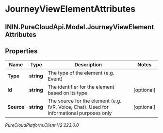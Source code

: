 # JourneyViewElementAttributes

## ININ.PureCloudApi.Model.JourneyViewElementAttributes

## Properties

|Name | Type | Description | Notes|
|------------ | ------------- | ------------- | -------------|
| **Type** | **string** | The type of the element (e.g. Event) | |
| **Id** | **string** | The identifier for the element based on its type | [optional] |
| **Source** | **string** | The source for the element (e.g. IVR, Voice, Chat). Used for informational purposes only | [optional] |



_PureCloudPlatform.Client.V2 223.0.0_
